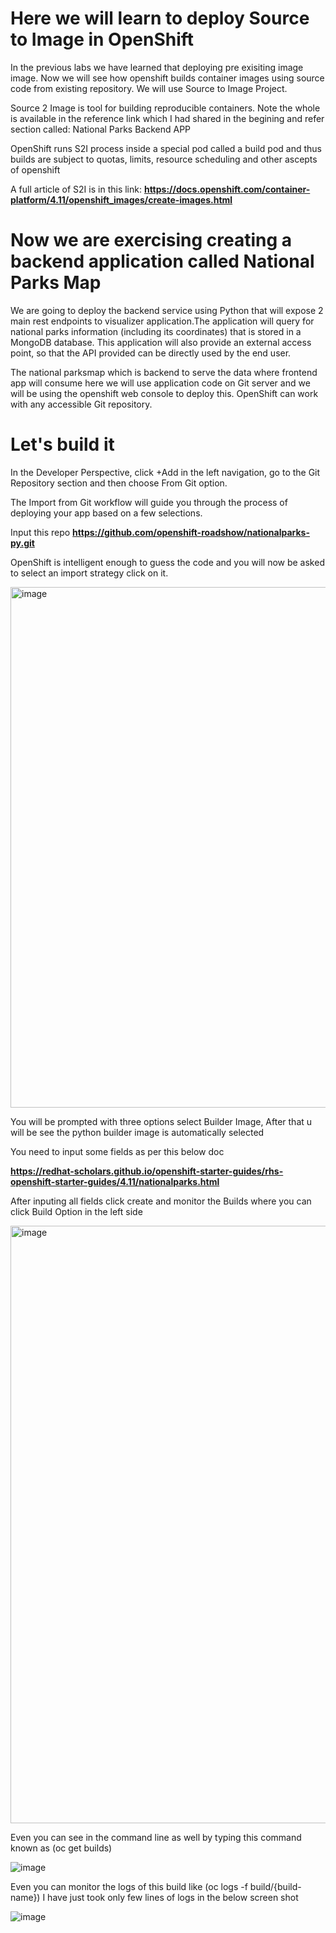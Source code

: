 # Here we will learn to deploy Source to Image in OpenShift
In the previous labs we have learned that deploying pre exisiting image image. Now we will see how openshift builds container images using source code from existing repository. We will use Source to Image Project.

Source 2 Image is tool for building reproducible containers.
Note the whole is available in the reference link which I had shared in the begining and refer section called: National Parks Backend APP

OpenShift runs S2I process inside a special pod called a build pod and thus builds are subject to quotas, limits, resource scheduling and other ascepts of openshift

A full article of S2I is in this link: **https://docs.openshift.com/container-platform/4.11/openshift_images/create-images.html**

# Now we are exercising creating a backend application called National Parks Map

We are going to deploy the backend service using Python that will expose 2 main rest endpoints to visualizer application.The application will query for national parks information (including its coordinates) that is stored in a MongoDB database. This application will also provide an external access point, so that the API provided can be directly used by the end user.

The national parksmap which is backend to serve the data where frontend app will consume here we will use application code on Git server and we will be using the openshift web console to deploy this. OpenShift can work with any accessible Git repository. 

# Let's build it

In the Developer Perspective, click +Add in the left navigation, go to the Git Repository section and then choose From Git option.

The Import from Git workflow will guide you through the process of deploying your app based on a few selections.

Input this repo **https://github.com/openshift-roadshow/nationalparks-py.git**

OpenShift is intelligent enough to guess the code and you will now be asked to select an import strategy click on it.

<img width="833" alt="image" src="https://github.com/user-attachments/assets/064767f8-c2c7-4d00-b33a-9216563b6434">

You will be prompted with three options select Builder Image, After that u will be see the python builder image is automatically selected 

You need to input some fields as per this below doc

**https://redhat-scholars.github.io/openshift-starter-guides/rhs-openshift-starter-guides/4.11/nationalparks.html**

After inputing all fields click create and monitor the Builds where you can click Build Option in the left side 

<img width="956" alt="image" src="https://github.com/user-attachments/assets/36ffd6c8-6e93-41d4-982f-e1f5958ca33d">

Even you can see in the command line as well by typing this command known as (oc get builds)

![image](https://github.com/user-attachments/assets/f975fd63-7c15-46ab-a1db-ffaca952b0ed)

Even you can monitor the logs of this build like (oc logs -f build/{build-name})
I have just took only few lines of logs in the below screen shot

![image](https://github.com/user-attachments/assets/9b152199-8a1c-4b87-b4f6-0bfc09429c02)














